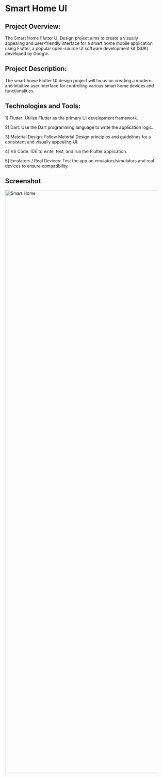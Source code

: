 # Smart Home UI
## Project Overview:

The Smart Home Flutter UI Design project aims to create a visually appealing and user-friendly interface for a smart home mobile application using Flutter, a popular open-source UI software development kit (SDK) developed by Google.

## Project Description:

The smart home Flutter UI design project will focus on creating a modern and intuitive user interface for controlling various smart home devices and functionalities.

## Technologies and Tools:

1] Flutter: Utilize Flutter as the primary UI development framework.

2] Dart: Use the Dart programming language to write the application logic.

3] Material Design: Follow Material Design principles and guidelines for a consistent and visually appealing UI.

4] VS Code: IDE to write, test, and run the Flutter application.

5] Emulators / Real Devices: Test the app on emulators/simulators and real devices to ensure compatibility.

## Screenshot

<img width="1920" alt="Smart Home" src="https://github.com/perfecttushar/Flutter-Projects/assets/70326041/e423e716-db65-4cf7-ac3c-559e2c29529f">
